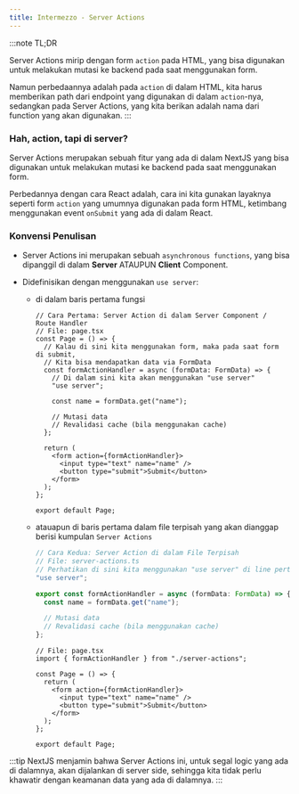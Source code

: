 ```yaml
---
title: Intermezzo - Server Actions
---
```


:::note
TL;DR

Server Actions mirip dengan form `action` pada HTML, yang bisa digunakan untuk melakukan mutasi ke backend pada saat menggunakan form.

Namun perbedaannya adalah pada `action` di dalam HTML, kita harus memberikan path dari endpoint yang digunakan di dalam `action`-nya, sedangkan pada Server Actions, yang kita berikan adalah nama dari function yang akan digunakan.
:::

### Hah, action, tapi di server?

Server Actions merupakan sebuah fitur yang ada di dalam NextJS yang bisa digunakan untuk melakukan mutasi ke backend pada saat menggunakan form.

Perbedannya dengan cara React adalah, cara ini kita gunakan layaknya seperti form `action` yang umumnya digunakan pada form HTML, ketimbang menggunakan event `onSubmit` yang ada di dalam React.

### Konvensi Penulisan

- Server Actions ini merupakan sebuah `asynchronous functions`, yang bisa dipanggil di dalam **Server** ATAUPUN **Client** Component.
- Didefinisikan dengan menggunakan `use server`:

  - di dalam baris pertama fungsi

    ```tsx
    // Cara Pertama: Server Action di dalam Server Component / Route Handler
    // File: page.tsx
    const Page = () => {
      // Kalau di sini kita menggunakan form, maka pada saat form di submit,
      // Kita bisa mendapatkan data via FormData
      const formActionHandler = async (formData: FormData) => {
        // Di dalam sini kita akan menggunakan "use server"
        "use server";

        const name = formData.get("name");

        // Mutasi data
        // Revalidasi cache (bila menggunakan cache)
      };

      return (
        <form action={formActionHandler}>
          <input type="text" name="name" />
          <button type="submit">Submit</button>
        </form>
      );
    };

    export default Page;
    ```

  - atauapun di baris pertama dalam file terpisah yang akan dianggap berisi kumpulan `Server Actions`

    ```ts
    // Cara Kedua: Server Action di dalam File Terpisah
    // File: server-actions.ts
    // Perhatikan di sini kita menggunakan "use server" di line pertama
    "use server";

    export const formActionHandler = async (formData: FormData) => {
      const name = formData.get("name");

      // Mutasi data
      // Revalidasi cache (bila menggunakan cache)
    };
    ```

    ```tsx
    // File: page.tsx
    import { formActionHandler } from "./server-actions";

    const Page = () => {
      return (
        <form action={formActionHandler}>
          <input type="text" name="name" />
          <button type="submit">Submit</button>
        </form>
      );
    };

    export default Page;
    ```

:::tip
NextJS menjamin bahwa Server Actions ini, untuk segal logic yang ada di dalamnya, akan dijalankan di server side, sehingga kita tidak perlu khawatir dengan keamanan data yang ada di dalamnya.
:::
